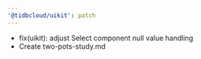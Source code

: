 ```yaml
---
'@tidbcloud/uikit': patch
---
```


- fix(uikit): adjust Select component null value handling
- Create two-pots-study.md
